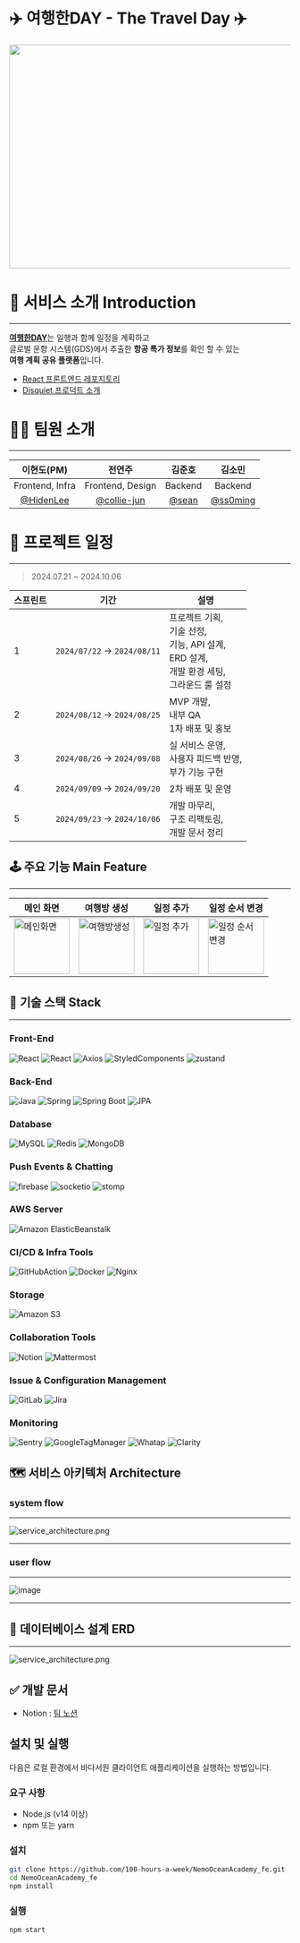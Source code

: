 # ✈️ 여행한DAY - The Travel Day ✈️
<img src = "https://github.com/user-attachments/assets/c389a9c2-6e1c-425f-b10a-1ef4db17df05" width="600" height="400" align="center"/>

# 🔎 서비스 소개 Introduction

---
[**여행한DAY**](https://www.thetravelday.co.kr/)는 일행과 함께 일정을 계획하고 
<br>
글로벌 운항 시스템(GDS)에서 추출한 **항공 특가 정보**를 확인 할 수 있는 
<br>
**여행 계획 공유 플랫폼**입니다.
* [React 프론트엔드 레포지토리](https://github.com/100-hours-a-week/5-CKNS-final-front)
* [Disquiet 프로덕트 소개](https://disquiet.io/product/%EC%97%AC%ED%96%89%ED%95%9Cday)

# 👨‍💻 팀원 소개 

---
| <center>이현도(PM)</center>              | <center>전연주</center>                               | <center>김준호</center>                | <center>김소민</center>                                    |
|----------------------------------|----------------------------------------------|------------------------------|---------------------------------------------------------|
| <center>Frontend, Infra</center>      | <center>Frontend, Design</center>               | <center>Backend</center>      | <center>Backend</center>                                |
| <center>[@HidenLee](https://github.com/HidenLee)</center> | <center>[@collie-jun](https://github.com/collie-jun)</center> | <center>[@sean](https://github.com/grulla79)</center> | <center>[@ss0ming](https://github.com/ss0ming)</center> |

# 📅 프로젝트 일정

---
> 2024.07.21 ~ 2024.10.06

| 스프린트  | 기간                          | 설명                                                                               |
|---------|-----------------------------|----------------------------------------------------------------------------------|
| 1       | `2024/07/22` → `2024/08/11` | 프로젝트 기획, <br/>기술 선정, <br/>기능, API 설계, <br/>ERD 설계, <br/>개발 환경 세팅, <br/>그라운드 룰 설정 |
| 2       | `2024/08/12` → `2024/08/25` | MVP 개발, <br/> 내부 QA<br/>1차 배포 및 홍보                                               |
| 3       | `2024/08/26` → `2024/09/08` | 실 서비스 운영,<br/> 사용자 피드백 반영, <br/> 부가 기능 구현                                        |
| 4       | `2024/09/09` → `2024/09/20` | 2차 배포 및 운영                                                                       |
| 5       | `2024/09/23` → `2024/10/06` | 개발 마무리, <br/> 구조 리팩토링, <br/>개발 문서 정리                                             |



## 🕹 주요 기능️ Main Feature

---


메인 화면| 여행방 생성                                                                                                               | 일정 추가                                                                                                                |일정 순서 변경
--- |----------------------------------------------------------------------------------------------------------------------|----------------------------------------------------------------------------------------------------------------------| --- |
<img alt="메인화면" src="https://github.com/user-attachments/assets/3aea0eb9-46d4-4aa6-813d-6143481f1854" width="100"/> | <img alt="여행방생성" src="https://github.com/user-attachments/assets/333234c0-d9f6-472a-9554-93b1f09730dd" width="100"/> | <img alt="일정 추가" src="https://github.com/user-attachments/assets/84620d55-5408-4c27-8849-0997a74fa2ad" width="100"/> | <img alt="일정 순서 변경" src="https://github.com/user-attachments/assets/dfc20586-328b-488f-85ce-d69a02dca6ce" width="100"/>

## 🔧 기술 스택 Stack

---

[//]: # (### Back-End)

[//]: # (```markdown)

[//]: # (Language : Java 17)

[//]: # (Framework : SpringBoot 3.3.2)

[//]: # (```)

[//]: # ()
[//]: # (### Front-End)

[//]: # (```markdown)

[//]: # (Language: JavaScript)

[//]: # (Framework: React 18.3.1)

[//]: # (Styling: Styled-components)

[//]: # (State Management: Zustand 4.5.4)

[//]: # (Library:  )

[//]: # (- Axios 1.7.4 )

[//]: # (- STOMP 7.0.0)

[//]: # (- SockJS-client 1.6.1)

[//]: # (- Firebase 10.13.1)

[//]: # (```)

### Front-End
![React](https://img.shields.io/badge/javascript-F7DF1E?style=for-the-badge&logo=javascript&logoColor=white)
![React](https://img.shields.io/badge/react-61DAFB?style=for-the-badge&logo=react&logoColor=white)
![Axios](https://img.shields.io/badge/axios-5A29E4?style=for-the-badge&logo=axios&logoColor=white)
![StyledComponents](https://img.shields.io/badge/styledcomponents-DB7093?style=for-the-badge&logo=styledcomponents&logoColor=white)
![zustand](https://img.shields.io/badge/zustand-885630?style=for-the-badge&logo=react&logoColor=white)

### Back-End
![Java](https://img.shields.io/badge/java-007396?style=for-the-badge&logo=openjdk&logoColor=white)
![Spring](https://img.shields.io/badge/spring-6DB33F?style=for-the-badge&logo=spring&logoColor=white)
![Spring Boot](https://img.shields.io/badge/Spring%20Boot-6DB33F.svg?&style=for-the-badge&logo=Spring%20Boot&logoColor=white)
![JPA](https://img.shields.io/badge/jpa-59666C.svg?&style=for-the-badge&logo=hibernate&logoColor=white)

### Database
![MySQL](https://img.shields.io/badge/mysql-4479A1?style=for-the-badge&logo=mysql&logoColor=white)
![Redis](https://img.shields.io/badge/redis-DC382D?style=for-the-badge&logo=redis&logoColor=white)
![MongoDB](https://img.shields.io/badge/mongodb-47A248?style=for-the-badge&logo=mongodb&logoColor=white)

###  Push Events & Chatting
![firebase](https://img.shields.io/badge/firebase-DD2C00?style=for-the-badge&logo=firebase&logoColor=white)
![socketio](https://img.shields.io/badge/socketio-010101?style=for-the-badge&logo=socketdotio&logoColor=white)
![stomp](https://img.shields.io/badge/stomp-ffffff?style=for-the-badge&logo=stomp&logoColor=white)

### AWS Server
![Amazon ElasticBeanstalk](https://img.shields.io/badge/ElasticBeanstalk-FF9900?style=for-the-badge&logo=awsorganizations&logoColor=white)

### CI/CD & Infra Tools
![GitHubAction](https://img.shields.io/badge/GitHubAction-2088FF?style=for-the-badge&logo=githubactions&logoColor=white)
![Docker](https://img.shields.io/badge/Docker-2496ED.svg?&style=for-the-badge&logo=Docker&logoColor=white)
![Nginx](https://img.shields.io/badge/Nginx-009639.svg?&style=for-the-badge&logo=Nginx&logoColor=white)

### Storage
![Amazon S3](https://img.shields.io/badge/amazons3-569A31?style=for-the-badge&logo=amazons3&logoColor=white)

### Collaboration Tools
![Notion](https://img.shields.io/badge/Notion-000000.svg?&style=for-the-badge&logo=Notion&logoColor=white)
![Mattermost](https://img.shields.io/badge/discord-5865F2.svg?&style=for-the-badge&logo=discord&logoColor=white)

### Issue & Configuration Management
![GitLab](https://img.shields.io/badge/github-181717.svg?&style=for-the-badge&logo=github&logoColor=#white)
![Jira](https://img.shields.io/badge/Jira-0052CC.svg?&style=for-the-badge&logo=Jira&logoColor=Blue)

### Monitoring
![Sentry](https://img.shields.io/badge/sentry-362D59?style=for-the-badge&logo=sentry&logoColor=white)
![GoogleTagManager](https://img.shields.io/badge/googletagmanager-246FDB?style=for-the-badge&logo=googletagmanager&logoColor=white)
![Whatap](https://img.shields.io/badge/Whatap-ffffff?style=for-the-badge&logo=Whatap&logoColor=white)
![Clarity](https://img.shields.io/badge/Clarity-4971D2?style=for-the-badge&logo=Clarity&logoColor=white)



## 🗺 서비스 아키텍처 Architecture

### system flow
---
![service_architecture.png](./docs/images/service_architecture.png)

---
### user flow
---
![image](https://github.com/user-attachments/assets/fc07113d-16fe-40cf-a951-3cc66f2b692d)

---
## 📝 데이터베이스 설계 ERD

---
![service_architecture.png](./docs/images/erd.png)

## ✅ 개발 문서 

- Notion : [팀 노션](https://goormkdx.notion.site/4-DAY-7f984f2c8d2949c6857ed19164cd2cf5?pvs=4)

## 설치 및 실행

다음은 로컬 환경에서 바다서원 클라이언트 애플리케이션을 실행하는 방법입니다.

### 요구 사항

- Node.js (v14 이상)
- npm 또는 yarn

### 설치

```bash
git clone https://github.com/100-hours-a-week/NemoOceanAcademy_fe.git
cd NemoOceanAcademy_fe
npm install
```

### 실행

```bash
npm start
```


